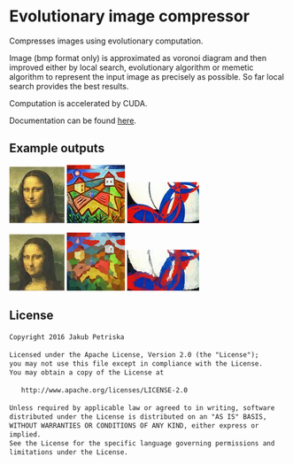 # Evolutionary image compressor
Compresses images using evolutionary computation. 

Image (bmp format only) is approximated as voronoi diagram and then improved either by local search, evolutionary algorithm or memetic algorithm to represent the input image as precisely as possible. So far local search provides the best results.

Computation is accelerated by CUDA.

Documentation can be found [here][1].


## Example outputs 
![](test_images/Mona_Lisa.bmp)
![](test_images/kubismus_krajina.bmp)
![](test_images/abstraktni_krivky.bmp)

![](test_output/Mona_lisa.bmp)
![](test_output/kubismus_krajina_3337.bmp)
![](test_output/abstraktni_krivky_1894.bmp)


## License

    Copyright 2016 Jakub Petriska

    Licensed under the Apache License, Version 2.0 (the "License");
    you may not use this file except in compliance with the License.
    You may obtain a copy of the License at

       http://www.apache.org/licenses/LICENSE-2.0

    Unless required by applicable law or agreed to in writing, software
    distributed under the License is distributed on an "AS IS" BASIS,
    WITHOUT WARRANTIES OR CONDITIONS OF ANY KIND, either express or implied.
    See the License for the specific language governing permissions and
    limitations under the License.
	
	
[1]: https://jakubpetriska.github.io/Evolutionary-image-compressor/doc/html/index.html